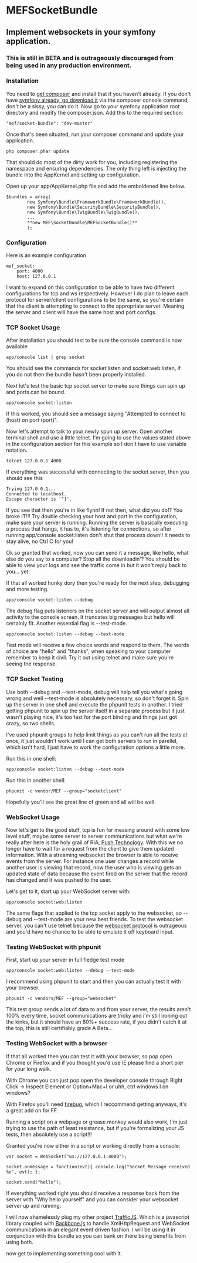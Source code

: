 MEFSocketBundle
==============

Implement websockets in your symfony application.
------------------------------------------------

### This is still in BETA and is outrageously discouraged from being used in any production environment.

### Installation

You need to [get composer][6] and install that if you haven't already. If you don't have [symfony already, go download it][7]
via the composer console command, don't be a sissy, you can do it. Now go to your symfony application root directory
and modify the composer.json.  Add this to the required section:

    "mef/socket-bundle": "dev-master"
    
Once that's been situated, run your composer command and update your application.

    php composer.phar update
    
That should do most of the dirty work for you, including registering the namespace and ensuring dependencies.  The only thing 
left is injecting the bundle into the AppKernel and setting up configuration.

Open up your app/AppKernel.php file and add the emboldened line below.  

    $bundles = array(
            new Symfony\Bundle\FrameworkBundle\FrameworkBundle(),
            new Symfony\Bundle\SecurityBundle\SecurityBundle(),
            new Symfony\Bundle\TwigBundle\TwigBundle(),
            ...
            **new MEF\SocketBundle\MEFSocketBundle()**
            );
            

### Configuration

Here is an example configuration
    
    mef_socket:
        port: 4000
        host: 127.0.0.1
        
I want to expand on this configuration to be able to have two different configurations for tcp and ws respectively.
However I do plan to leave each protocol for server/client configurations to be the same, so you're certain that
the client is attempting to connect to the appropriate server.  Meaning the server and client will have the same
host and port configs.

### TCP Socket Usage

After installation you should test to be sure the console command is now available

    app/console list | grep socket
    
You should see the commands for socket:listen and socket:web:listen, if you do not
then the bundle hasn't been properly installed.

Next let's test the basic tcp socket server to make sure things can spin up and ports can be bound.

    app/console socket:listen
    
If this worked, you should see a message saying "Attempted to connect to (host) on port (port)".

Now let's attempt to talk to your newly spun up server.  Open another terminal shell and use a little telnet.
I'm going to use the values stated above in the configuration section for this example so I don't have to use
variable notation.

    telnet 127.0.0.1 4000
    
If everything was successful with connecting to the socket server, then you should see this

    Trying 127.0.0.1...
    Connected to localhost.
    Escape character is '^]'.

If you see that then you're in like flynn!  If not then, what did you do!? You broke iT!!! 
Try double checking your host and port in the configuration, make sure your server is running.  Running the server is basically
executing a process that hangs, it has to, it's listening for connections, so after running app/console socket:listen
don't shut that process down!! It needs to stay alive, no Ctrl C for you!

Ok so granted that worked, now you can send it a message, like hello, what else do you say to a computer? Stop all the downloadin'?
You should be able to view your logs and see the traffic come in but it won't reply back to you... yet.

If that all worked hunky dory then you're ready for the next step, debugging and more testing.

    app/console socket:listen --debug
    
The debug flag puts listeners on the socket server and will output almost all activity to the console screen.
It truncates big messages but hello will certainly fit. Another essential flag is --test-mode.

    app/console socket:listen --debug --test-mode
    
Test mode will receive a few choice words and respond to them. The words of choice are "hello" and "thanks", when speaking to your computer
remember to keep it civil.  Try it out using telnet and make sure you're seeing the response.

### TCP Socket Testing

Use both --debug and --test-mode, debug will help tell you what's going wrong and well --test-mode is absolutely necessary, so don't forget it.
Spin up the server in one shell and execute the phpunit tests in another.  I tried getting phpunit to spin up the server itself in a separate
process but it just wasn't playing nice, it's too fast for the port binding and things just got crazy, so two shells.  

I've used phpunit groups to help limit things as you can't run all the tests at once, it just wouldn't work until 
I can get both servers to run in parellel, which isn't hard, I just have to work the configuration options a little more.  

Run this in one shell:

    app/console socket:listen --debug --test-mode
    
Run this in another shell:
    
    phpunit -c vendor/MEF --group="socketclient"
    
Hopefully you'll see the great line of green and all will be well.

### WebSocket Usage

Now let's get to the good stuff, tcp is fun for messing around with some low level stuff, maybe some server to server communications
but what we're really after here is the holy grail of RIA, [Push Technology][1].  With this we no longer have to wait for a request from the client
to give them updated information.  With a streaming websocket the browser is able to receive events from the server.  For instance one user
changes a record while another user is viewing that record, now the user who is viewing gets an updated state of data because the event 
fired on the server that the record has changed and it was pushed to the user.

Let's get to it, start up your WebSocket server with:

    app/console socket:web:listen
    
The same flags that applied to the tcp socket apply to the websocket, so --debug and --test-mode are your new best friends.
To test the websocket server, you can't use telnet because the [websocket protocol][2] is outrageous and you'd have no chance to be able
to emulate it off keyboard input.

### Testing WebSocket with phpunit

First, start up your server in full fledge test mode

    app/console socket:web:listen --debug --test-mode

I recommend using phpunit to start and then you can actually test it with your browser.

    phpunit -c vendors/MEF --group="websocket"
    
This test group sends a lot of data to and from your server, the results aren't 100% every time, socket communications are tricky
and i'm still ironing out the kinks, but it should have an 80%+ success rate, if you didn't catch it at the top, this is still
certifiably grade A Beta...


### Testing WebSocket with a browser

If that all worked then you can test it with your browser, so pop open Chrome or Firefox and if you thought you'd use IE please find
a short pier for your long walk. 

With Chrome you can just pop open the developer console through Right Click -> Inspect Element or Option+Mac+I or uhh, ctrl windows I on windows?

With Firefox you'll need [firebug][3], which I reccommend getting anyways, it's a great add on for FF.

Running a script on a webpage or grease monkey would also work, I'm just trying to use the path of least resistance, but if you're formalizing
your JS tests, then absolutely use a script!!!

Granted you're now either in a script or working directly from a console:

    var socket = WebSocket("ws://127.0.0.1:4000");
    
    socket.onmessage = function(evt){ console.log("Socket Message received %o", evt); };
    
    socket.send("hello");
    
If everything worked right you should receive a response back from the server with "Why hello yourself" and 
you can consider your websocket server up and running.

I will now shamelessly plug my other project [TrafficJS][4].  Which is a javascript library coupled with [Backbone.js][5]
to handle XmlHttpRequest and WebSocket communications in an elegant event driven fashion.  I will
be using it in conjunction with this bundle so you can bank on there being benefits from using both.

now get to implementing something cool with it.


[1]: http://en.wikipedia.org/wiki/Push_technology   "Push Technology"
[2]: http://tools.ietf.org/html/rfc6455             "websocket protocol"
[3]: http://getfirebug.com/                         "firebug"
[4]: https://github.com/MFoster/TrafficJS           "TrafficJS"
[5]: http://backbonejs.org/                         "Backbone.js"
[6]: http://getcomposer.org/                        "get composer"
[7]: http://symfony.com/download                    "symfony"
